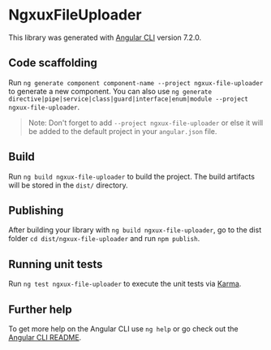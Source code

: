 # NgxuxFileUploader

This library was generated with [Angular CLI](https://github.com/angular/angular-cli) version 7.2.0.

## Code scaffolding

Run `ng generate component component-name --project ngxux-file-uploader` to generate a new component. You can also use `ng generate directive|pipe|service|class|guard|interface|enum|module --project ngxux-file-uploader`.
> Note: Don't forget to add `--project ngxux-file-uploader` or else it will be added to the default project in your `angular.json` file. 

## Build

Run `ng build ngxux-file-uploader` to build the project. The build artifacts will be stored in the `dist/` directory.

## Publishing

After building your library with `ng build ngxux-file-uploader`, go to the dist folder `cd dist/ngxux-file-uploader` and run `npm publish`.

## Running unit tests

Run `ng test ngxux-file-uploader` to execute the unit tests via [Karma](https://karma-runner.github.io).

## Further help

To get more help on the Angular CLI use `ng help` or go check out the [Angular CLI README](https://github.com/angular/angular-cli/blob/master/README.md).

